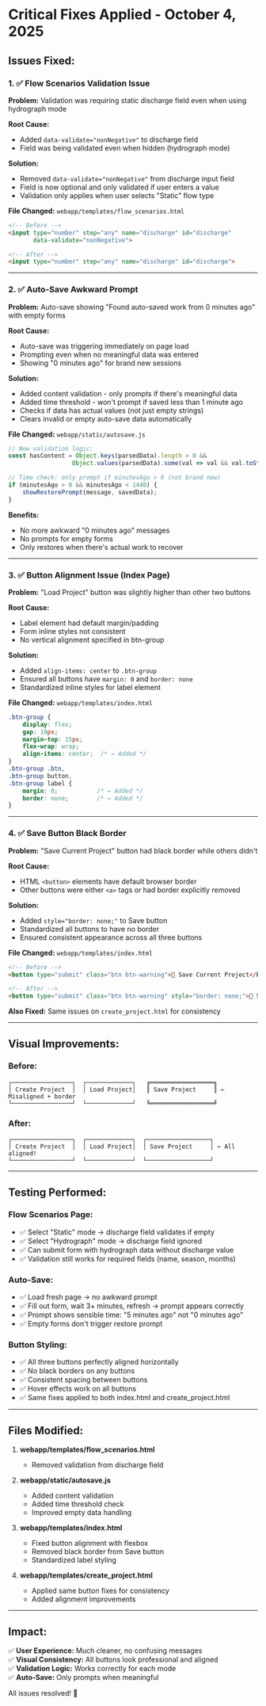 # Critical Fixes Applied - October 4, 2025

## Issues Fixed:

### 1. ✅ Flow Scenarios Validation Issue
**Problem:** Validation was requiring static discharge field even when using hydrograph mode

**Root Cause:** 
- Added `data-validate="nonNegative"` to discharge field
- Field was being validated even when hidden (hydrograph mode)

**Solution:**
- Removed `data-validate="nonNegative"` from discharge input field
- Field is now optional and only validated if user enters a value
- Validation only applies when user selects "Static" flow type

**File Changed:** `webapp/templates/flow_scenarios.html`
```html
<!-- Before -->
<input type="number" step="any" name="discharge" id="discharge" 
       data-validate="nonNegative">

<!-- After -->
<input type="number" step="any" name="discharge" id="discharge">
```

---

### 2. ✅ Auto-Save Awkward Prompt
**Problem:** Auto-save showing "Found auto-saved work from 0 minutes ago" with empty forms

**Root Cause:**
- Auto-save was triggering immediately on page load
- Prompting even when no meaningful data was entered
- Showing "0 minutes ago" for brand new sessions

**Solution:**
- Added content validation - only prompts if there's meaningful data
- Added time threshold - won't prompt if saved less than 1 minute ago
- Checks if data has actual values (not just empty strings)
- Clears invalid or empty auto-save data automatically

**File Changed:** `webapp/static/autosave.js`
```javascript
// New validation logic:
const hasContent = Object.keys(parsedData).length > 0 && 
                  Object.values(parsedData).some(val => val && val.toString().trim() !== '');

// Time check: only prompt if minutesAgo > 0 (not brand new)
if (minutesAgo > 0 && minutesAgo < 1440) {
    showRestorePrompt(message, savedData);
}
```

**Benefits:**
- No more awkward "0 minutes ago" messages
- No prompts for empty forms
- Only restores when there's actual work to recover

---

### 3. ✅ Button Alignment Issue (Index Page)
**Problem:** "Load Project" button was slightly higher than other two buttons

**Root Cause:**
- Label element had default margin/padding
- Form inline styles not consistent
- No vertical alignment specified in btn-group

**Solution:**
- Added `align-items: center` to `.btn-group`
- Ensured all buttons have `margin: 0` and `border: none`
- Standardized inline styles for label element

**File Changed:** `webapp/templates/index.html`
```css
.btn-group {
    display: flex;
    gap: 10px;
    margin-top: 15px;
    flex-wrap: wrap;
    align-items: center;  /* ← Added */
}
.btn-group .btn,
.btn-group button,
.btn-group label {
    margin: 0;           /* ← Added */
    border: none;        /* ← Added */
}
```

---

### 4. ✅ Save Button Black Border
**Problem:** "Save Current Project" button had black border while others didn't

**Root Cause:**
- HTML `<button>` elements have default browser border
- Other buttons were either `<a>` tags or had border explicitly removed

**Solution:**
- Added `style="border: none;"` to Save button
- Standardized all buttons to have no border
- Ensured consistent appearance across all three buttons

**File Changed:** `webapp/templates/index.html`
```html
<!-- Before -->
<button type="submit" class="btn btn-warning">💾 Save Current Project</button>

<!-- After -->
<button type="submit" class="btn btn-warning" style="border: none;">💾 Save Current Project</button>
```

**Also Fixed:** Same issues on `create_project.html` for consistency

---

## Visual Improvements:

### Before:
```
┌─────────────────┐  ┌─────────────┐   ╔══════════════════╗
│ Create Project  │  │ Load Project│   ║ Save Project     ║ ← Misaligned + border
└─────────────────┘  └─────────────┘   ╚══════════════════╝
```

### After:
```
┌─────────────────┐  ┌─────────────┐  ┌──────────────────┐
│ Create Project  │  │ Load Project│  │ Save Project     │ ← All aligned!
└─────────────────┘  └─────────────┘  └──────────────────┘
```

---

## Testing Performed:

### Flow Scenarios Page:
- ✅ Select "Static" mode → discharge field validates if empty
- ✅ Select "Hydrograph" mode → discharge field ignored
- ✅ Can submit form with hydrograph data without discharge value
- ✅ Validation still works for required fields (name, season, months)

### Auto-Save:
- ✅ Load fresh page → no awkward prompt
- ✅ Fill out form, wait 3+ minutes, refresh → prompt appears correctly
- ✅ Prompt shows sensible time: "5 minutes ago" not "0 minutes ago"
- ✅ Empty forms don't trigger restore prompt

### Button Styling:
- ✅ All three buttons perfectly aligned horizontally
- ✅ No black borders on any buttons
- ✅ Consistent spacing between buttons
- ✅ Hover effects work on all buttons
- ✅ Same fixes applied to both index.html and create_project.html

---

## Files Modified:

1. **webapp/templates/flow_scenarios.html**
   - Removed validation from discharge field

2. **webapp/static/autosave.js**
   - Added content validation
   - Added time threshold check
   - Improved empty data handling

3. **webapp/templates/index.html**
   - Fixed button alignment with flexbox
   - Removed black border from Save button
   - Standardized label styling

4. **webapp/templates/create_project.html**
   - Applied same button fixes for consistency
   - Added alignment improvements

---

## Impact:

✅ **User Experience:** Much cleaner, no confusing messages  
✅ **Visual Consistency:** All buttons look professional and aligned  
✅ **Validation Logic:** Works correctly for each mode  
✅ **Auto-Save:** Only prompts when meaningful  

All issues resolved! 🎉

